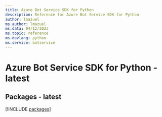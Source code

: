 ```yaml
---
title: Azure Bot Service SDK for Python
description: Reference for Azure Bot Service SDK for Python
author: lmazuel
ms.author: lmazuel
ms.data: 04/12/2023
ms.topic: reference
ms.devlang: python
ms.service: botservice
---
```

# Azure Bot Service SDK for Python - latest
## Packages - latest
[!INCLUDE [packages](bot-service-index.md)]